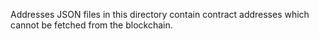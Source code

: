 Addresses JSON files in this directory contain contract addresses which cannot
be fetched from the blockchain.
